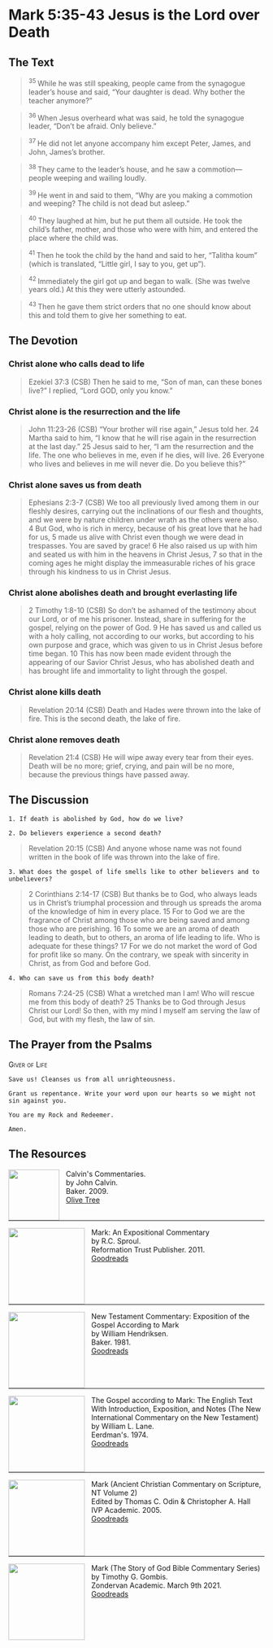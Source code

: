 # Mark 5:35-43	Jesus is the Lord over Death

## The Text

><sup> 35 </sup> While he was still speaking, people came from the synagogue leader’s house and said, “Your daughter is dead. Why bother the teacher anymore?” 

><sup> 36 </sup> When Jesus overheard what was said, he told the synagogue leader, “Don’t be afraid. Only believe.” 

><sup> 37 </sup> He did not let anyone accompany him except Peter, James, and John, James’s brother. 

><sup> 38 </sup> They came to the leader’s house, and he saw a commotion—people weeping and wailing loudly. 

><sup> 39 </sup> He went in and said to them, “Why are you making a commotion and weeping? The child is not dead but asleep.” 

><sup> 40 </sup> They laughed at him, but he put them all outside. He took the child’s father, mother, and those who were with him, and entered the place where the child was. 

><sup> 41 </sup> Then he took the child by the hand and said to her, “Talitha koum” (which is translated, “Little girl, I say to you, get up”). 

><sup> 42 </sup> Immediately the girl got up and began to walk. (She was twelve years old.) At this they were utterly astounded. 

><sup> 43 </sup> Then he gave them strict orders that no one should know about this and told them to give her something to eat. 

## The Devotion

### Christ alone who calls dead to life

>Ezekiel 37:3 (CSB) Then he said to me, “Son of man, can these bones live?”
I replied, “Lord GOD, only you know.”


### Christ alone is the resurrection and the life

>John 11:23-26 (CSB) “Your brother will rise again,” Jesus told her.
24 Martha said to him, “I know that he will rise again in the resurrection at the last day.”
25 Jesus said to her, “I am the resurrection and the life. The one who believes in me, even if he dies, will live. 26 Everyone who lives and believes in me will never die. Do you believe this?”

### Christ alone saves us from death

>Ephesians 2:3-7 (CSB) We too all previously lived among them in our fleshly desires, carrying out the inclinations of our flesh and thoughts, and we were by nature children under wrath as the others were also. 4 But God, who is rich in mercy, because of his great love that he had for us, 5 made us alive with Christ even though we were dead in trespasses. You are saved by grace! 6 He also raised us up with him and seated us with him in the heavens in Christ Jesus, 7 so that in the coming ages he might display the immeasurable riches of his grace through his kindness to us in Christ Jesus.

### Christ alone abolishes death and brought everlasting life

>2 Timothy 1:8-10 (CSB) So don’t be ashamed of the testimony about our Lord, or of me his prisoner. Instead, share in suffering for the gospel, relying on the power of God. 9 He has saved us and called us with a holy calling, not according to our works, but according to his own purpose and grace, which was given to us in Christ Jesus before time began. 10 This has now been made evident through the appearing of our Savior Christ Jesus, who has abolished death and has brought life and immortality to light through the gospel.

### Christ alone kills death

>Revelation 20:14 (CSB) Death and Hades were thrown into the lake of fire. This is the second death, the lake of fire.

### Christ alone removes death

>Revelation 21:4 (CSB) He will wipe away every tear from their eyes. Death will be no more; grief, crying, and pain will be no more, because the previous things have passed away.

## The Discussion

```text
1. If death is abolished by God, how do we live?
```

```text
2. Do believers experience a second death?
```

>Revelation 20:15 (CSB) And anyone whose name was not found written in the book of life was thrown into the lake of fire.

```text
3. What does the gospel of life smells like to other believers and to unbelievers?
```

>2 Corinthians 2:14-17 (CSB) But thanks be to God, who always leads us in Christ’s triumphal procession and through us spreads the aroma of the knowledge of him in every place. 15 For to God we are the fragrance of Christ among those who are being saved and among those who are perishing. 16 To some we are an aroma of death leading to death, but to others, an aroma of life leading to life. Who is adequate for these things? 17 For we do not market the word of God for profit like so many. On the contrary, we speak with sincerity in Christ, as from God and before God.

```text
4. Who can save us from this body death?
```

>Romans 7:24-25 (CSB) What a wretched man I am! Who will rescue me from this body of death? 25 Thanks be to God through Jesus Christ our Lord! So then, with my mind I myself am serving the law of God, but with my flesh, the law of sin.

## The Prayer from the Psalms

>

<div style='font-variant: small-caps;'>
Giver of Life
</div>

```text
Save us! Cleanses us from all unrighteousness.

Grant us repentance. Write your word upon our hearts so we might not sin against you. 

You are my Rock and Redeemer.

Amen.
```

<div style="page-break-after: always;"></div>


## The Resources

<p style="clear:both;">

<img src="/images/commentary-calvin-set.png" align="left" width="100" style="padding-right: 10px" />Calvin's Commentaries.  
by John Calvin.  
Baker. 2009.  
[Olive Tree](https://www.olivetree.com/store/product.php?productid=17517)

<p style="clear:both;">

---

<img src="/images/commentary-mark-sproul.jpg" align="left" width="150" style="padding-right: 10px" />Mark: An Expositional Commentary  
by R.C. Sproul.  
Reformation Trust Publisher. 2011.  
[Goodreads](https://www.goodreads.com/book/show/13329901-mark?ac=1&from_search=true&qid=AjPCOwNAXj&rank=1)

<p style="clear:both;">

---

<img src="/images/commentary-mark-hendriksen.jpg" align="left" width="150" style="padding-right: 10px" />New Testament Commentary: Exposition of the Gospel According to Mark  
by William Hendriksen.  
Baker. 1981.  
[Goodreads](https://www.goodreads.com/book/show/2365098.Mark)

<p style="clear:both;">

---

<img src="/images/commentary-mark-lane.jpg" align="left" width="150" style="padding-right: 10px" />The Gospel according to Mark: The English Text With Introduction, Exposition, and Notes (The New International Commentary on the New Testament)  
by William L. Lane.  
Eerdman's. 1974.  
[Goodreads](https://www.goodreads.com/book/show/978619.The_Gospel_of_Mark?from_search=true&from_srp=true&qid=UOUMUiJ7z4&rank=2)

<p style="clear:both;">

---

<img src="/images/commentary-mark-oden.jpg" align="left" width="150" style="padding-right: 10px" />Mark (Ancient Christian Commentary on Scripture, NT Volume 2)  
Edited by Thomas C. Odin & Christopher A. Hall  
IVP Academic. 2005.  
[Goodreads](https://www.goodreads.com/book/show/33015669-mark)

<p style="clear:both;">

---

<img src="/images/commentary-mark-gombis.jpg" align="left" width="150" style="padding-right: 10px" />Mark (The Story of God Bible Commentary Series)  
by Timothy G. Gombis.   
Zondervan Academic. March 9th 2021.  
[Goodreads](https://www.goodreads.com/book/show/54287613-mark)

<p style="clear:both;">
